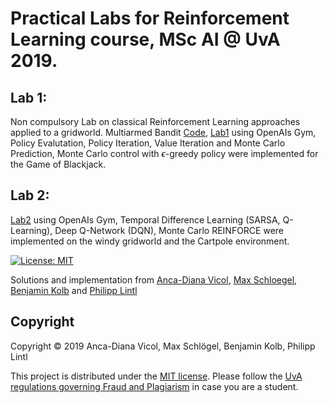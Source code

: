 # Practical Labs for Reinforcement Learning course, MSc AI @ UvA 2019.

## Lab 1:
Non compulsory Lab on classical Reinforcement Learning approaches applied to a gridworld. Multiarmed Bandit [Code](https://github.com/PhilLint/RL/blob/master/RL_WC1_bandit.ipynb),
[Lab1](https://github.com/PhilLint/RL/blob/master/lab1/lab1.ipynb) using OpenAIs Gym, Policy Evalutation, Policy Iteration, Value Iteration and Monte Carlo Prediction, Monte Carlo control with 
$\epsilon$-greedy policy were implemented for the Game of Blackjack.

## Lab 2:
[Lab2](https://github.com/PhilLint/RL/blob/master/lab2/david_12152498_12140910_lab2.ipynb) using OpenAIs Gym, Temporal Difference Learning (SARSA, Q-Learning), Deep Q-Network (DQN), Monte Carlo REINFORCE were implemented on the 
windy gridworld and the Cartpole environment. 



[![License: MIT](https://img.shields.io/badge/License-MIT-yellow.svg)](https://opensource.org/licenses/MIT)
  
Solutions and implementation from [Anca-Diana Vicol](https://github.com/ancadiana23), [Max Schloegel](https://github.com/maschloerning), [Benjamin Kolb](https://github.com/BenjaminKolb) and [Philipp Lintl](https://github.com/PhilLint)

## Copyright

Copyright © 2019 Anca-Diana Vicol, Max Schlögel, Benjamin Kolb, Philipp Lintl

<p align=“justify”>
This project is distributed under the <a href="LICENSE">MIT license</a>.  
Please follow the <a href="http://student.uva.nl/en/content/az/plagiarism-and-fraud/plagiarism-and-fraud.html">UvA regulations governing Fraud and Plagiarism</a> in case you are a student.
</p>
